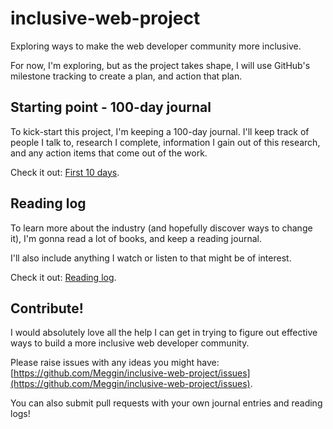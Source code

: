 # inclusive-web-project
Exploring ways to make the web developer community more inclusive.

For now, I'm exploring, but as the project takes shape, I will use GitHub's milestone tracking to create a plan, and action that plan.

## Starting point - 100-day journal
To kick-start this project, I'm keeping a 100-day journal. I'll keep track of people I talk to, research I complete, information I gain out of this research, and any action items that come out of the work.

Check it out: [First 10 days](https://github.com/Meggin/inclusive-web-project/blob/master/journal/first-10-days.md).

## Reading log
To learn more about the industry (and hopefully discover ways to change it), I'm gonna read a lot of books, and keep a reading journal.

I'll also include anything I watch or listen to that might be of interest.

Check it out: [Reading log](https://github.com/Meggin/inclusive-web-project/blob/master/reading-log.md).

## Contribute!

I would absolutely love all the help I can get in trying to figure out effective ways to build a more inclusive web developer community.

Please raise issues with any ideas you might have: [https://github.com/Meggin/inclusive-web-project/issues](https://github.com/Meggin/inclusive-web-project/issues).

You can also submit pull requests with your own journal entries and reading logs!
